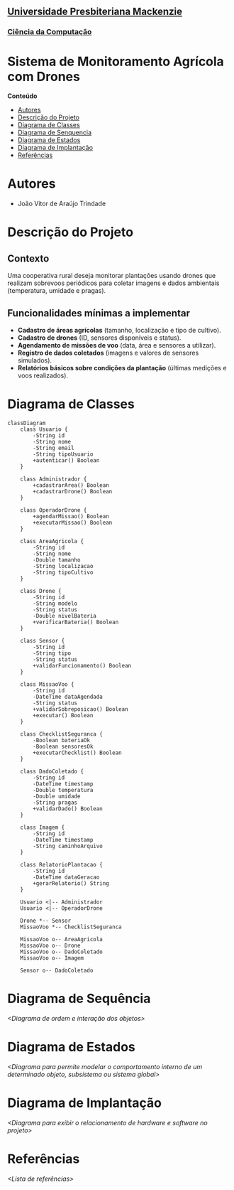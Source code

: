 <h2><a href= "https://www.mackenzie.br">Universidade Presbiteriana Mackenzie</a></h2>
<h3><a href= "https://www.mackenzie.br/graduacao/sao-paulo-higienopolis/ciencia-da-computacao">Ciência da Computação</a></h3>


# Sistema de Monitoramento Agrícola com Drones


**Conteúdo**

- [Autores](#nome-alunos)
- [Descrição do Projeto](#introdução-do-projeto)
- [Diagrama de Classes](#diagrama-orientado-objetos)
- [Diagrama de Senquencia](#diagrama-de-ordem-interações)
- [Diagrama de Estados](#diagrama-estrutura-componente)
- [Diagrama de Implantação](#diagrama-de-hardware-software)
- [Referências](#referências)


# Autores

* João Vitor de Araújo Trindade


# Descrição do Projeto

## Contexto
Uma cooperativa rural deseja monitorar plantações usando drones que realizam sobrevoos periódicos para coletar imagens e dados ambientais (temperatura, umidade e pragas).


## Funcionalidades mínimas a implementar
- **Cadastro de áreas agrícolas** (tamanho, localização e tipo de cultivo).
- **Cadastro de drones** (ID, sensores disponíveis e status).
- **Agendamento de missões de voo** (data, área e sensores a utilizar).
- **Registro de dados coletados** (imagens e valores de sensores simulados).
- **Relatórios básicos sobre condições da plantação** (últimas medições e voos realizados).



# Diagrama de Classes

``` mermaid
classDiagram
    class Usuario {
        -String id
        -String nome
        -String email
        -String tipoUsuario
        +autenticar() Boolean
    }
    
    class Administrador {
        +cadastrarArea() Boolean
        +cadastrarDrone() Boolean
    }
    
    class OperadorDrone {
        +agendarMissao() Boolean
        +executarMissao() Boolean
    }

    class AreaAgricola {
        -String id
        -String nome
        -Double tamanho
        -String localizacao
        -String tipoCultivo
    }
    
    class Drone {
        -String id
        -String modelo
        -String status
        -Double nivelBateria
        +verificarBateria() Boolean
    }
    
    class Sensor {
        -String id
        -String tipo
        -String status
        +validarFuncionamento() Boolean
    }

    class MissaoVoo {
        -String id
        -DateTime dataAgendada
        -String status
        +validarSobreposicao() Boolean
        +executar() Boolean
    }
    
    class ChecklistSeguranca {
        -Boolean bateriaOk
        -Boolean sensoresOk
        +executarChecklist() Boolean
    }

    class DadoColetado {
        -String id
        -DateTime timestamp
        -Double temperatura
        -Double umidade
        -String pragas
        +validarDado() Boolean
    }
    
    class Imagem {
        -String id
        -DateTime timestamp
        -String caminhoArquivo
    }

    class RelatorioPlantacao {
        -String id
        -DateTime dataGeracao
        +gerarRelatorio() String
    }

    Usuario <|-- Administrador
    Usuario <|-- OperadorDrone

    Drone *-- Sensor
    MissaoVoo *-- ChecklistSeguranca
    
    MissaoVoo o-- AreaAgricola
    MissaoVoo o-- Drone
    MissaoVoo o-- DadoColetado
    MissaoVoo o-- Imagem
    
    Sensor o-- DadoColetado
```


# Diagrama de Sequência

*&lt;Diagrama de ordem e interação dos objetos&gt;*

# Diagrama de Estados

*&lt;Diagrama para permite modelar o comportamento interno de um determinado objeto, subsistema ou sistema global&gt;*

# Diagrama de Implantação

*&lt;Diagrama para exibir o relacionamento de hardware e software no projeto&gt;*

# Referências

*&lt;Lista de referências&gt;*
